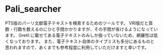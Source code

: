 # Pali_searcher

PTS版のパーリ文献電子テキストを検索するためのツールです。
VRI版だと頁数・行数を数えるのにひと手間かかりますが、その手間が省けるようになっています。
Gretil に載せてある電子テキストのみしか扱っていないため、網羅性は低くなっております。
また、電子テキスト自体のタイプミスも多分にあるものと思われますので、あくまでも参考程度に利用していただけますと幸いです。
